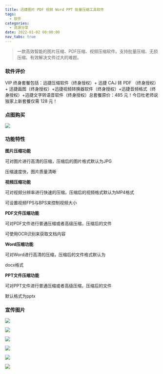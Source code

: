 ```yaml
---
title: 迅捷图片 PDF 视频 Word PPT 批量压缩工具软件
tags:
  - 软件
categories:
  - 资源分享
date: 2022-01-02 00:00:00
nav_tabs: true
---
```


> 一款高效智能的图片压缩、PDF压缩、视频压缩软件。支持批量压缩、无损压缩、有效解决文件过大的难题。

<!-- more -->

### 软件评价

VIP 终身套餐包括：迅捷压缩软件（终身授权）+ 迅捷 CAJ 转 PDF （终身授权）+ 迅捷画图（终身授权）+迅捷视频转换器软件（终身授权）+迅捷音频格式（终身授权）+迅捷文字转语音软件（终身授权）总套餐原价：485 元！今日杜老师说独家上新套餐仅需 128 元！

### 点图购买

[![](https://cdn.dusays.com/2022/01/419-1.png)](https://r-g.io/8l93Pc)

### 功能特性

**图片压缩功能**

可对图片进行高清的压缩，压缩后的图片格式默认为JPG

压缩速度快，图片质量清晰

**视频压缩功能**

可对视频分辨率进行快速的压缩，压缩后的视频格式默认为MP4格式

可设置视频FPS与BPS来控制视频大小

**PDF文件压缩功能**

可对PDF文件进行普通压缩或者高级压缩，压缩后的文件

可使用OCR识别来获取文档内容

**Word压缩功能**

可对Word进行高清的压缩，压缩后的文件格式默认为

docx格式

**PPT文件压缩功能**

可对PPT文件进行普通压缩或者高级压缩，压缩后的文件

默认格式为pptx

### 宣传图片

![](https://cdn.dusays.com/2022/01/419-2.png)

![](https://cdn.dusays.com/2022/01/419-3.png)

![](https://cdn.dusays.com/2022/01/419-4.png)

![](https://cdn.dusays.com/2022/01/419-5.png)

![](https://cdn.dusays.com/2022/01/419-6.png)

![](https://cdn.dusays.com/2022/01/419-7.png)
